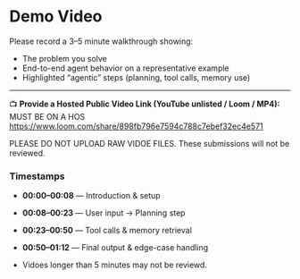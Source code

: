# Demo Video

Please record a 3–5 minute walkthrough showing:

- The problem you solve  
- End-to-end agent behavior on a representative example  
- Highlighted “agentic” steps (planning, tool calls, memory use)

---

📺 **Provide a Hosted Public Video Link (YouTube unlisted / Loom / MP4):**  MUST BE ON A HOS
https://www.loom.com/share/898fb796e7594c788c7ebef32ec4e571

PLEASE DO NOT UPLOAD RAW VIDOE FILES. These submissions will not be reviewed.

### Timestamps

- **00:00–00:08** — Introduction & setup  
- **00:08–00:23** — User input → Planning step  
- **00:23–00:50** — Tool calls & memory retrieval  
- **00:50–01:12** — Final output & edge-case handling

- Vidoes longer than 5 minutes may not be reviewd. 
